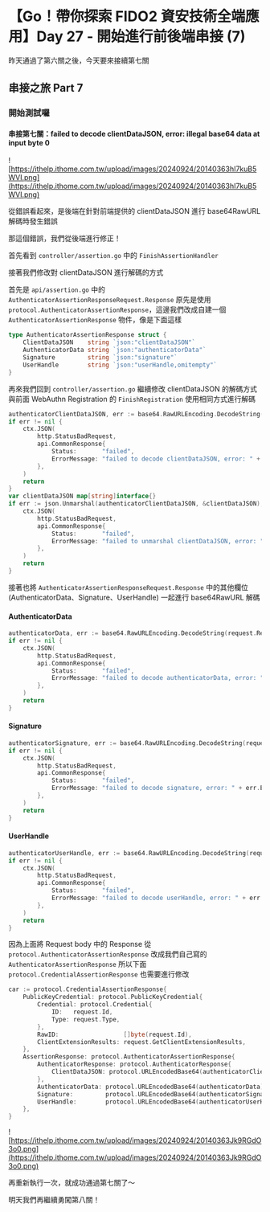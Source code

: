 # 【Go！帶你探索 FIDO2 資安技術全端應用】Day 27 - 開始進行前後端串接 (7)

昨天通過了第六關之後，今天要來接續第七關

## 串接之旅 Part 7

### 開始測試囉

#### 串接第七關：failed to decode clientDataJSON, error: illegal base64 data at input byte 0

![https://ithelp.ithome.com.tw/upload/images/20240924/20140363hI7kuB5WVI.png](https://ithelp.ithome.com.tw/upload/images/20240924/20140363hI7kuB5WVI.png)

從錯誤看起來，是後端在針對前端提供的 clientDataJSON 進行 base64RawURL 解碼時發生錯誤

那這個錯誤，我們從後端進行修正！

首先看到 `controller/assertion.go` 中的 `FinishAssertionHandler`

接著我們修改對 clientDataJSON 進行解碼的方式

首先是 `api/assertion.go` 中的 `AuthenticatorAssertionResponseRequest.Response`
原先是使用 `protocol.AuthenticatorAssertionResponse`，這邊我們改成自建一個 `AuthenticatorAssertionResponse` 物件，像是下面這樣

```go
type AuthenticatorAssertionResponse struct {
	ClientDataJSON    string `json:"clientDataJSON"`
	AuthenticatorData string `json:"authenticatorData"`
	Signature         string `json:"signature"`
	UserHandle        string `json:"userHandle,omitempty"`
}
```

再來我們回到 `controller/assertion.go` 繼續修改 clientDataJSON 的解碼方式
與前面 WebAuthn Registration 的 `FinishRegistration` 使用相同方式進行解碼

```go
authenticatorClientDataJSON, err := base64.RawURLEncoding.DecodeString(request.Response.ClientDataJSON)
if err != nil {
    ctx.JSON(
        http.StatusBadRequest,
        api.CommonResponse{
            Status:       "failed",
            ErrorMessage: "failed to decode clientDataJSON, error: " + err.Error(),
        },
    )
    return
}
var clientDataJSON map[string]interface{}
if err := json.Unmarshal(authenticatorClientDataJSON, &clientDataJSON); err != nil {
    ctx.JSON(
        http.StatusBadRequest,
        api.CommonResponse{
            Status:       "failed",
            ErrorMessage: "failed to unmarshal clientDataJSON, error: " + err.Error(),
        },
    )
    return
}
```

接著也將 `AuthenticatorAssertionResponseRequest.Response` 中的其他欄位 (AuthenticatorData、Signature、UserHandle) 一起進行 base64RawURL 解碼

#### AuthenticatorData

```go
authenticatorData, err := base64.RawURLEncoding.DecodeString(request.Response.AuthenticatorData)
if err != nil {
    ctx.JSON(
        http.StatusBadRequest,
        api.CommonResponse{
            Status:       "failed",
            ErrorMessage: "failed to decode authenticatorData, error: " + err.Error(),
        },
    )
    return
}
```

#### Signature

```go
authenticatorSignature, err := base64.RawURLEncoding.DecodeString(request.Response.Signature)
if err != nil {
    ctx.JSON(
        http.StatusBadRequest,
        api.CommonResponse{
            Status:       "failed",
            ErrorMessage: "failed to decode signature, error: " + err.Error(),
        },
    )
    return
}
```

#### UserHandle

```go
authenticatorUserHandle, err := base64.RawURLEncoding.DecodeString(request.Response.UserHandle)
if err != nil {
    ctx.JSON(
        http.StatusBadRequest,
        api.CommonResponse{
            Status:       "failed",
            ErrorMessage: "failed to decode userHandle, error: " + err.Error(),
        },
    )
    return
}
```

因為上面將 Request body 中的 Response 從 `protocol.AuthenticatorAssertionResponse` 改成我們自己寫的 `AuthenticatorAssertionResponse`
所以下面 `protocol.CredentialAssertionResponse` 也需要進行修改

```go
car := protocol.CredentialAssertionResponse{
    PublicKeyCredential: protocol.PublicKeyCredential{
        Credential: protocol.Credential{
            ID:   request.Id,
            Type: request.Type,
        },
        RawID:                  []byte(request.Id),
        ClientExtensionResults: request.GetClientExtensionResults,
    },
    AssertionResponse: protocol.AuthenticatorAssertionResponse{
        AuthenticatorResponse: protocol.AuthenticatorResponse{
            ClientDataJSON: protocol.URLEncodedBase64(authenticatorClientDataJSON),
        },
        AuthenticatorData: protocol.URLEncodedBase64(authenticatorData),
        Signature:         protocol.URLEncodedBase64(authenticatorSignature),
        UserHandle:        protocol.URLEncodedBase64(authenticatorUserHandle),
    },
}
```

![https://ithelp.ithome.com.tw/upload/images/20240924/20140363Jk9RGdO3o0.png](https://ithelp.ithome.com.tw/upload/images/20240924/20140363Jk9RGdO3o0.png)

再重新執行一次，就成功通過第七關了～

明天我們再繼續勇闖第八關！